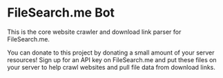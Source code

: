 # FileSearch.me Bot
This is the core website crawler and download link parser for FileSearch.me.

You can donate to this project by donating a small amount of your server resources! Sign up for an API key on FileSearch.me and put these files on your server to help crawl websites and pull file data from download links.

